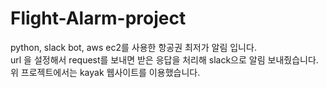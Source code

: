 # Flight-Alarm-project
python, slack bot, aws ec2를 사용한 항공권 최저가 알림 입니다.  
url 을 설정해서 request를 보내면 받은 응답을 처리해 slack으로 알림 보내줬습니다.  
위 프로젝트에서는 kayak 웹사이트를 이용했습니다.

